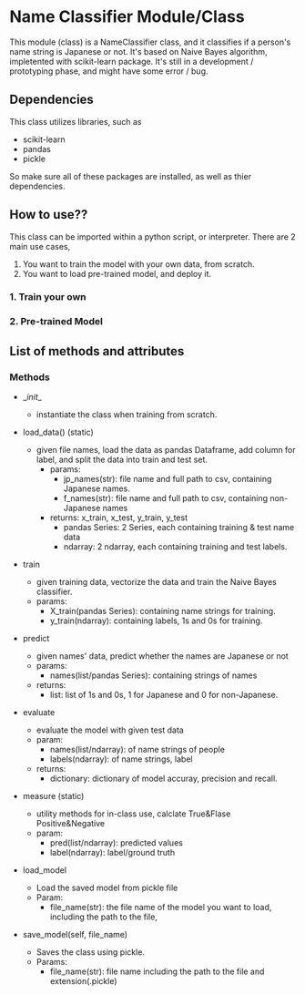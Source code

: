 # Name Classifier Module/Class

This module (class) is a NameClassifier class, and it classifies if a person's name string is Japanese or not. It's based on 
Naive Bayes algorithm, impletented with scikit-learn package. 
It's still in a development / prototyping phase, and might have some error / bug.

## Dependencies
This class utilizes libraries, such as
- scikit-learn
- pandas
- pickle

So make sure all of these packages are installed, as well as thier dependencies. 

## How to use??
This class can be imported within a python script, or interpreter.
There are 2 main use cases, 
1. You want  to train the model with your own data, from scratch.
2. You want to load pre-trained model, and deploy it. 

### 1. Train your own

### 2. Pre-trained Model

## List of methods and attributes

### Methods
- \__init__
    - instantiate the class when training from scratch.
    
- load_data() (static)
    - given file names, load the data as pandas Dataframe, add column for label, and split the data into train and test set.
        - params:
            - jp_names(str): file name and full path to csv, containing Japanese names.
            - f_names(str): file name and full path to csv, containing non-Japanese names
        - returns: x_train, x_test, y_train, y_test
            - pandas Series: 2 Series, each containing training & test name data
            - ndarray: 2 ndarray, each containing training and test labels. 
- train
    - given training data, vectorize the data and train the Naive Bayes classifier.
    - params:
        - X_train(pandas Series): containing name strings for training.
        - y_train(ndarray): containing labels, 1s and 0s for training.
    
- predict
    - given names' data, predict whether the names are Japanese or not
    - params:
        - names(list/pandas Series): containing strings of names
    - returns:
        - list: list of 1s and 0s, 1 for Japanese and 0 for non-Japanese.

- evaluate
    - evaluate the model with given test data
    - param:
        - names(list/ndarray): of name strings of people
        - labels(ndarray): of name strings, label
    - returns: 
        - dictionary: dictionary of model accuray, precision and recall.
- measure (static)
    - utility methods for in-class use, calclate True&Flase Positive&Negative
    - param:
        - pred(list/ndarray): predicted values
        - label(ndarray): label/ground truth
- load_model
    - Load the saved model from pickle file
    - Param:
        - file_name(str): the file name of the model you want to load, including the path to the file,
- save_model(self, file_name)
    - Saves the class using pickle. 
    - Params:
        - file_name(str): file name including the path to the file and extension(.pickle) 

